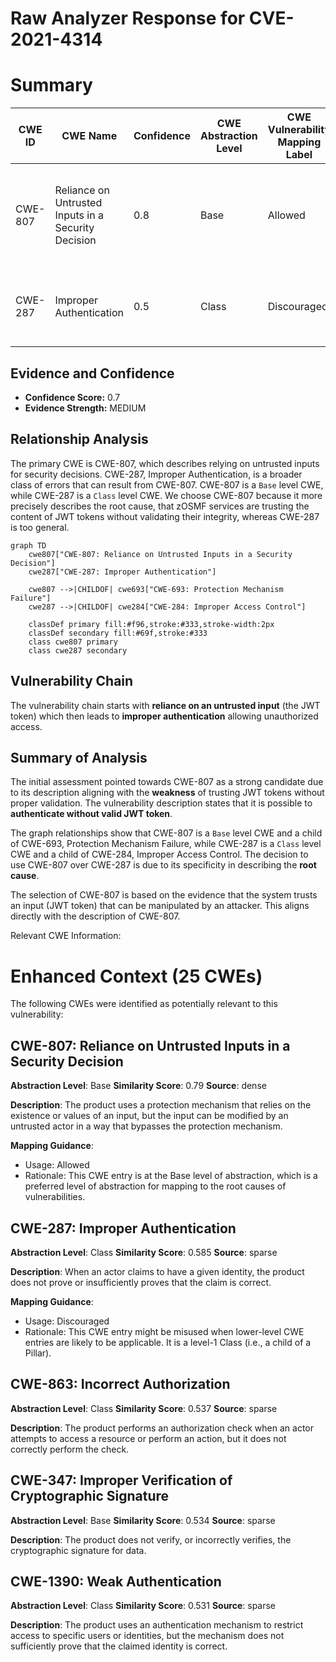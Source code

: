 # Raw Analyzer Response for CVE-2021-4314

# Summary
| CWE ID | CWE Name | Confidence | CWE Abstraction Level | CWE Vulnerability Mapping Label | CWE-Vulnerability Mapping Notes |
|---|---|---|---|---|---|
| CWE-807 | Reliance on Untrusted Inputs in a Security Decision | 0.8 | Base | Allowed | Primary CWE. The vulnerability stems from trusting the JWT token without proper validation. |
| CWE-287 | Improper Authentication | 0.5 | Class | Discouraged | Secondary CWE.  The vulnerability results in bypassing authentication. |

## Evidence and Confidence

*   **Confidence Score:** 0.7
*   **Evidence Strength:** MEDIUM

## Relationship Analysis
The primary CWE is CWE-807, which describes relying on untrusted inputs for security decisions. CWE-287, Improper Authentication, is a broader class of errors that can result from CWE-807. CWE-807 is a `Base` level CWE, while CWE-287 is a `Class` level CWE. We choose CWE-807 because it more precisely describes the root cause, that zOSMF services are trusting the content of JWT tokens without validating their integrity, whereas CWE-287 is too general.

```mermaid
graph TD
    cwe807["CWE-807: Reliance on Untrusted Inputs in a Security Decision"]
    cwe287["CWE-287: Improper Authentication"]

    cwe807 -->|CHILDOF| cwe693["CWE-693: Protection Mechanism Failure"]
    cwe287 -->|CHILDOF| cwe284["CWE-284: Improper Access Control"]
    
    classDef primary fill:#f96,stroke:#333,stroke-width:2px
    classDef secondary fill:#69f,stroke:#333
    class cwe807 primary
    class cwe287 secondary
```

## Vulnerability Chain
The vulnerability chain starts with **reliance on an untrusted input** (the JWT token) which then leads to **improper authentication** allowing unauthorized access.

## Summary of Analysis
The initial assessment pointed towards CWE-807 as a strong candidate due to its description aligning with the **weakness** of trusting JWT tokens without proper validation. The vulnerability description states that it is possible to **authenticate without valid JWT token**.

The graph relationships show that CWE-807 is a `Base` level CWE and a child of CWE-693, Protection Mechanism Failure, while CWE-287 is a `Class` level CWE and a child of CWE-284, Improper Access Control. The decision to use CWE-807 over CWE-287 is due to its specificity in describing the **root cause**.

The selection of CWE-807 is based on the evidence that the system trusts an input (JWT token) that can be manipulated by an attacker. This aligns directly with the description of CWE-807.

Relevant CWE Information:
# Enhanced Context (25 CWEs)
The following CWEs were identified as potentially relevant to this vulnerability:

## CWE-807: Reliance on Untrusted Inputs in a Security Decision
**Abstraction Level**: Base
**Similarity Score**: 0.79
**Source**: dense

**Description**:
The product uses a protection mechanism that relies on the existence or values of an input, but the input can be modified by an untrusted actor in a way that bypasses the protection mechanism.

**Mapping Guidance**:
- Usage: Allowed
- Rationale: This CWE entry is at the Base level of abstraction, which is a preferred level of abstraction for mapping to the root causes of vulnerabilities.

## CWE-287: Improper Authentication
**Abstraction Level**: Class
**Similarity Score**: 0.585
**Source**: sparse

**Description**:
When an actor claims to have a given identity, the product does not prove or insufficiently proves that the claim is correct.

**Mapping Guidance**:
- Usage: Discouraged
- Rationale: This CWE entry might be misused when lower-level CWE entries are likely to be applicable. It is a level-1 Class (i.e., a child of a Pillar).

## CWE-863: Incorrect Authorization
**Abstraction Level**: Class
**Similarity Score**: 0.537
**Source**: sparse

**Description**:
The product performs an authorization check when an actor attempts to access a resource or perform an action, but it does not correctly perform the check.

## CWE-347: Improper Verification of Cryptographic Signature
**Abstraction Level**: Base
**Similarity Score**: 0.534
**Source**: sparse

**Description**:
The product does not verify, or incorrectly verifies, the cryptographic signature for data.

## CWE-1390: Weak Authentication
**Abstraction Level**: Class
**Similarity Score**: 0.531
**Source**: sparse

**Description**:
The product uses an authentication mechanism to restrict access to specific users or identities, but the mechanism does not sufficiently prove that the claimed identity is correct.